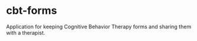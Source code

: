 # cbt-forms
Application for keeping Cognitive Behavior Therapy forms and sharing them with a therapist.
